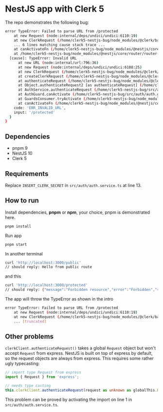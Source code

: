 # NestJS app with Clerk 5

The repo demonstrates the following bug:

```sh
error TypeError: Failed to parse URL from /protected
    at new Request (node:internal/deps/undici/undici:6110:19)
    at new ClerkRequest (/home/clerk5-nestjs-bug/node_modules/@clerk/backend/src/tokens/clerkRequest.ts:24:5)
    ... 6 lines matching cause stack trace ...
    at canActivateFn (/home/clerk5-nestjs-bug/node_modules/@nestjs/core/router/router-execution-context.js:135:59)
    at /home/clerk5-nestjs-bug/node_modules/@nestjs/core/router/router-execution-context.js:42:37 {
  [cause]: TypeError: Invalid URL
      at new URL (node:internal/url:796:36)
      at new Request (node:internal/deps/undici/undici:6108:25)
      at new ClerkRequest (/home/clerk5-nestjs-bug/node_modules/@clerk/backend/src/tokens/clerkRequest.ts:24:5)
      at createClerkRequest (/home/clerk5-nestjs-bug/node_modules/@clerk/backend/src/tokens/clerkRequest.ts:72:54)
      at authenticateRequest (/home/clerk5-nestjs-bug/node_modules/@clerk/backend/src/tokens/request.ts:66:57)
      at Object.authenticateRequest2 [as authenticateRequest] (/home/clerk5-nestjs-bug/node_modules/@clerk/backend/src/tokens/factory.ts:51:12)
      at AuthService.authenticateRequest (/home/clerk5-nestjs-bug/src/auth/auth.service.ts:26:32)
      at AuthGuard.canActivate (/home/clerk5-nestjs-bug/src/auth/auth.guard.ts:32:52)
      at GuardsConsumer.tryActivate (/home/clerk5-nestjs-bug/node_modules/@nestjs/core/guards/guards-consumer.js:15:34)
      at canActivateFn (/home/clerk5-nestjs-bug/node_modules/@nestjs/core/router/router-execution-context.js:135:59) {
    code: 'ERR_INVALID_URL',
    input: '/protected'
  }
}
```

## Dependencies

- pnpm 9
- NestJS 10
- Clerk 5

## Requirements

Replace `INSERT_CLERK_SECRET` in `src/auth/auth.service.ts` at line 13.

## How to run

Install dependencies, **pnpm** or **npm**, your choice, pnpm is demonstrated here.

```sh
pnpm install
```

Run app

```sh
pnpm start
```

In another terminal

```sh
curl 'http://localhost:3000/public'
// should reply: Hello from public route
```

and this

```sh
curl 'http://localhost:3000/protected'
// should reply: {"message":"Forbidden resource","error":"Forbidden","statusCode":403}
```

The app will throw the TypeError as shown in the intro

```sh
error TypeError: Failed to parse URL from /protected
    at new Request (node:internal/deps/undici/undici:6110:19)
    at new ClerkRequest (/home/clerk5-nestjs-bug/node_modules/@clerk/backend/src/tokens/clerkRequest.ts:24:5)
    ... [truncated]
```

## Other problems

`clerkClient.authenticateRequest()` takes a global `Request` object but won't accept `Request` from express. NestJS is built on top of express by default, so the request objects are always from express. This requires some rather ugly typecasting:

```ts
// import type Request from express
import { Request } from 'express';

// needs type casting
this.clerkClient.authenticateRequest(request as unknown as globalThis.Request);
```

This problem can be proved by activating the import on line 1 in `src/auth/auth.service.ts`.
